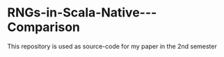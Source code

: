 # RNGs-in-Scala-Native---Comparison
This repository is used as source-code for my paper in the 2nd semester
